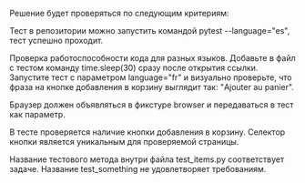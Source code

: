 Решение будет проверяться по следующим критериям:

Тест в репозитории можно запустить командой pytest --language="es", тест успешно проходит.

Проверка работоспособности кода для разных языков. Добавьте в файл с тестом команду time.sleep(30) сразу после открытия ссылки. Запустите тест с параметром language="fr" и визуально проверьте, что фраза на кнопке добавления в корзину выглядит так: "Ajouter au panier".

Браузер должен объявляться в фикстуре browser и передаваться в тест как параметр.

В тесте проверяется наличие кнопки добавления в корзину. Селектор кнопки является уникальным для проверяемой страницы.

Название тестового метода внутри файла test_items.py соответствует задаче. Название test_something не удовлетворяет требованиям.
